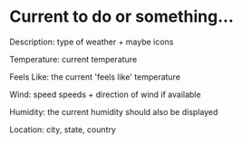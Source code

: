 # Current to do or something...

Description: type of weather + maybe icons

Temperature: current temperature 

Feels Like: the current 'feels like' temperature

Wind: speed speeds + direction of wind if available

Humidity: the current humidity should also be displayed

Location: city, state, country